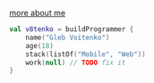 [more about me](https://v8tenko.ru)
```kotlin
val v8tenko = buildProgrammer {
    name("Gleb Voitenko")
    age(18)
    stack(listOf("Mobile", "Web"))
    work(null) // TODO fix it
}
```
